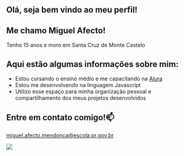 ## Olá, seja bem vindo ao meu perfil!

## Me chamo Miguel Afecto! 
Tenho 15 anos e moro em Santa Cruz de Monte Castelo

## Aqui estão algumas informações sobre mim:
- Estou cursando o ensino médio e me capacitando na [Alura](https://www.alura.com.br)
- Estou me desenvolvendo na linguagem Javascript
- Utilizo esse espaço para minha organização pessoal e compartilhamento dos meus projetos desenvolvidos

## Entre em contato comigo!📫

miguel.afecto.mendonca@escola.pr.gov.br

![](https://media1.tenor.com/m/mlNYxsbE538AAAAC/goku-prowler-goku.gif)
